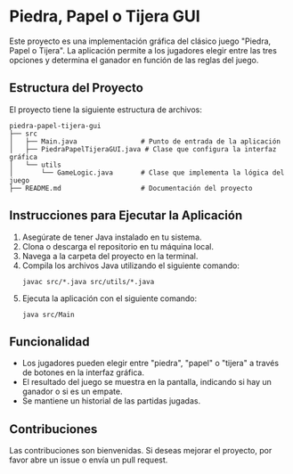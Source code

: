 # Piedra, Papel o Tijera GUI

Este proyecto es una implementación gráfica del clásico juego "Piedra, Papel o Tijera". La aplicación permite a los jugadores elegir entre las tres opciones y determina el ganador en función de las reglas del juego.

## Estructura del Proyecto

El proyecto tiene la siguiente estructura de archivos:

```
piedra-papel-tijera-gui
├── src
│   ├── Main.java                # Punto de entrada de la aplicación
│   ├── PiedraPapelTijeraGUI.java # Clase que configura la interfaz gráfica
│   └── utils
│       └── GameLogic.java       # Clase que implementa la lógica del juego
├── README.md                    # Documentación del proyecto
```

## Instrucciones para Ejecutar la Aplicación

1. Asegúrate de tener Java instalado en tu sistema.
2. Clona o descarga el repositorio en tu máquina local.
3. Navega a la carpeta del proyecto en la terminal.
4. Compila los archivos Java utilizando el siguiente comando:
   ```
   javac src/*.java src/utils/*.java
   ```
5. Ejecuta la aplicación con el siguiente comando:
   ```
   java src/Main
   ```

## Funcionalidad

- Los jugadores pueden elegir entre "piedra", "papel" o "tijera" a través de botones en la interfaz gráfica.
- El resultado del juego se muestra en la pantalla, indicando si hay un ganador o si es un empate.
- Se mantiene un historial de las partidas jugadas.

## Contribuciones

Las contribuciones son bienvenidas. Si deseas mejorar el proyecto, por favor abre un issue o envía un pull request.